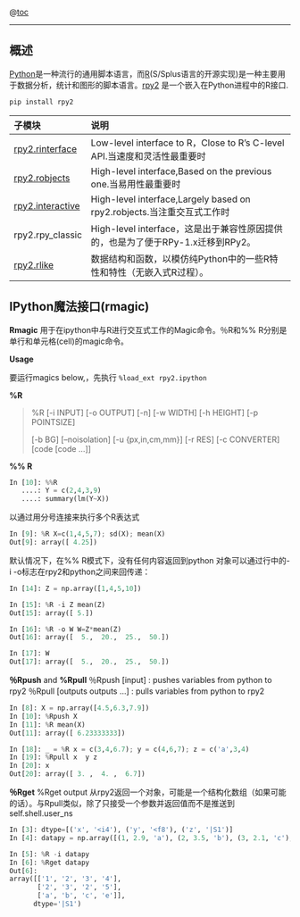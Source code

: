 ﻿
@[toc](rpy2)

------

## 概述
[Python](http://www.python.org/)是一种流行的通用脚本语言，而[R](http://www.r-project.org/)(S/Splus语言的开源实现)是一种主要用于数据分析，统计和图形的脚本语言。[rpy2](https://rpy2.github.io/doc/latest/html/overview.html) 是一个嵌入在Python进程中的R接口.

```python
pip install rpy2
```

子模块|说明
:---|:---
[rpy2.rinterface](https://rpy2.github.io/doc/latest/html/rinterface.html#module-rpy2.rinterface "rpy2.rinterface：与R的低级接口（Unix，Windows）")|Low-level interface to R，Close to R’s C-level API.当速度和灵活性最重要时
[rpy2.robjects](https://rpy2.github.io/doc/latest/html/robjects.html#module-rpy2.robjects)|High-level interface,Based on the previous one.当易用性最重要时
[rpy2.interactive](https://rpy2.github.io/doc/latest/html/interactive.html#module-rpy2.interactive)|High-level interface,Largely based on rpy2.robjects.当注重交互式工作时
rpy2.rpy_classic|High-level interface，这是出于兼容性原因提供的，也是为了便于RPy-1.x迁移到RPy2。
 [rpy2.rlike](https://rpy2.github.io/doc/latest/html/rlike.html#module-rpy2.rlike)|数据结构和函数，以模仿纯Python中的一些R特性和特性（无嵌入式R过程）。


## IPython魔法接口(rmagic)

**Rmagic**
用于在ipython中与R进行交互式工作的Magic命令。％R和%% R分别是单行和单元格(cell)的magic命令。

**Usage**

要运行magics below,，先执行 `%load_ext rpy2.ipython`

**%R**

> %R [-i INPUT] [-o OUTPUT] [-n] [-w WIDTH] [-h HEIGHT] [-p POINTSIZE]
> 
> [-b BG] [–noisolation] [-u {px,in,cm,mm}] [-r RES] [-c CONVERTER] [code [code …]]

**%% R**
```python
In [10]: %%R
   ....: Y = c(2,4,3,9)
   ....: summary(lm(Y~X))
```
   
以通过用分号连接来执行多个R表达式

```python
In [9]: %R X=c(1,4,5,7); sd(X); mean(X)
Out[9]: array([ 4.25])
```
默认情况下，在%% R模式下，没有任何内容返回到python
对象可以通过行中的-i -o标志在rpy2和python之间来回传递：
```python
In [14]: Z = np.array([1,4,5,10])

In [15]: %R -i Z mean(Z)
Out[15]: array([ 5.])

In [16]: %R -o W W=Z*mean(Z)
Out[16]: array([  5.,  20.,  25.,  50.])

In [17]: W
Out[17]: array([  5.,  20.,  25.,  50.])
```

**％Rpush**  and **%Rpull**
％Rpush [input] : pushes variables from python to rpy2
％Rpull [outputs outputs …] : pulls variables from python to rpy2
```python
In [8]: X = np.array([4.5,6.3,7.9])
In [10]: %Rpush X
In [11]: %R mean(X)
Out[11]: array([ 6.23333333])

In [18]: _ = %R x = c(3,4,6.7); y = c(4,6,7); z = c('a',3,4)
In [19]: %Rpull x  y z
In [20]: x
Out[20]: array([ 3. ,  4. ,  6.7])
```
**％Rget**
%Rget output 从rpy2返回一个对象，可能是一个结构化数组（如果可能的话）。与Rpull类似，除了只接受一个参数并返回值而不是推送到self.shell.user_ns
```python
In [3]: dtype=[('x', '<i4'), ('y', '<f8'), ('z', '|S1')]
In [4]: datapy = np.array([(1, 2.9, 'a'), (2, 3.5, 'b'), (3, 2.1, 'c'), (4, 5, 'e')], dtype=dtype)

In [5]: %R -i datapy
In [6]: %Rget datapy
Out[6]:
array([['1', '2', '3', '4'],
       ['2', '3', '2', '5'],
       ['a', 'b', 'c', 'e']],
      dtype='|S1')
```
